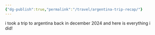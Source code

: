 ```yaml
---
{"dg-publish":true,"permalink":"/travel/argentina-trip-recap/"}
---
```



i took a trip to argentina back in december 2024 and here is everything i did! 
